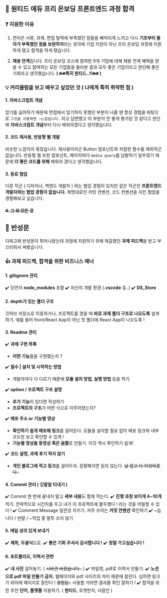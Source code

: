 ## 🎉 원티드 에듀 프리 온보딩 프론트엔드 과정 합격

### ❓ 지원한 이유

1. 연이은 서류, 과제, 면접 탈락에 부족했던 점들을 뼈저리게 느끼고 다시 **기초부터 돌아가 부족했던 점을 보완하자**라는 생각에 기업 지원이 아닌 프리 온보딩 과정에 지원하게 됐고 합격을 하게 됐습니다.

2. **채용 연계**입니다. 프리 온보딩 코스에 참여한 9개 기업에 대해 채용 연계 혜택을 받을 수 있고 참여하는 모든 기업들을 둘러본 결과 모두 좋은 기업이라고 판단해 좋은 기회라고 생각했습니다. **( 🔥🔥특히 원티드..!!🔥🔥 )**

### 💡 커리큘럼을 보고 배우고 싶었던 것 ( 나에게 특히 취약한 점 )

#### 1. 자바스크립트 개념

암기를 싫어하기 때문에 면접에서 암기하지 못했던 부분이 나올 땐 항상 경험을 바탕으로 `그것을 사용하면 ~느낌입니다.` 라고 답변했고 이 부분이 안 좋게 평가된 것 같다고 판단해 **자바스크립트 개념**부터 다시 배워야겠다고 생각했습니다.

#### 2. 코드 재사용, 반응형 웹 개발

비슷한 느낌이라 묶었습니다. 재사용이라곤 Button 컴포넌트와 자잘한 함수를 제외하곤 없습니다. 반응형 웹 또한 컴포넌트, 페이지마다 `media query`를 남발하기 일쑤였기 때문에 **더 좋은 코드를 위해** 배워야 겠다고 생각했습니다.

#### 3. 동료 협업

다른 직군 ( 디자이너, 백엔드 개발자 ) 와는 협업 경험이 있지만 같은 직군인 **프론트엔드 개발자와는 협업 경험이 없습니다.** 제멋대로인 커밋 컨벤션, 코드 컨벤션을 지킨 협업을 경험해보고 싶습니다.

#### ~~4. 그 외 모든 것~~

## 🙏 반성문

다짜고짜 반성문이 튀어나왔는데 과정에 지원하기 위해 제출했던 **과제 피드백**을 받고 부끄러워서 써봤습니다.

### 👍 과제 피드백, 합격을 위한 비즈니스 매너

#### 1. gitignore 관리

✔️ 당연히 **node_modules** 포함
✔️ 자신의 개발 환경 (**.vscode** 등..)
✔️ **DS_Store**

#### 2. depth가 있는 폴더 구조

깃허브 저장소로 이동하거나, 프로젝트를 켰을 때 **바로 과제 폴더 구조로 나오도록** 설계하기. 예를 들어 front/React App이 아닌 첫 폴더에 React App이 나오도록 !

#### 3. Readme 관리

✔️ **과제 구현 목록**

- **어떤 기능**들을 구현했는지 ?

✔️ **필수 | 설치 및 시작하는 방법**

- 개발자마다 다 다르기 때문에 **모듈 설치 방법, 실행 방법** 등을 적기

✔️ **option / 프로젝트 구조 설명**

- **추가 기능**이 있다면 작성하기
- **프로젝트의 구조**가 어떤 식으로 이루어졌는지?

✔️ **배포 주소 or 기능별 영상**

- **확인하기 쉽게 배포해 링크**를 걸어둔다. 모듈을 설치할 필요 없이 배포 링크와 내부 코드만 보고 확인할 수 있게 !
- **기능별 영상을 동영상 혹은 움짤**로 만들기. 이것 역시 확인하기 쉽게!

✔️ **코드 설명, 과제 후기 적지 않기**

- **개인 블로그에 적고 링크**를 걸어두자. 장황해지면 읽지 않는다. ~~날 잡고 다 지워야겠다..~~

#### 4. Commit 관리 ( 깃잘알 티내기 )

✔️ Commit 한 번에 끝내지 말고 **세부 내용**도 함께 적는다.
✔️ **진행 과정 보이게 4~10개** 적기. 전략적으로 시간차를 두고 내가 이 프로젝트에 몰두했다 ! 라는 것을 어필할 수 있다 !
✔️ Comment Message 일관성 지키기. 자주 쓰이는 **커밋 컨벤션** 확인하기
✔️ ~습니다 / 반말 / ~작업 중 말투 쓰지 않기

#### 5. 메일 성의 있게 보내기

✔️ **제목, 두괄식**으로.
✔️ **좋은 기회 주셔서 감사합니다 !**
✔️ **정말 가고싶습니다 !**

#### 6. 포트폴리오, 이력서 관련

✔️ **내 사진** 걸어놓기. ( ~~시바견 바꿨습니다..~~ )
✔️ 파일명, pdf로 이력서 만들기.
✔️ **노션으로 pdf 파일 만들기 금지.** 웹페이지와 pdf 사이즈의 차이 때문에 잘린다. 심하면 링크가 위아래 페이지로 잘린다 ! ~~경험담..~~ 사용할 거라면 결과물 확인 잘하기 !
✔️ 합격을 위한 추천 **단어, 플랫폼** 이용하기. ( **원티드**, 로켓펀치, 사람인 )
